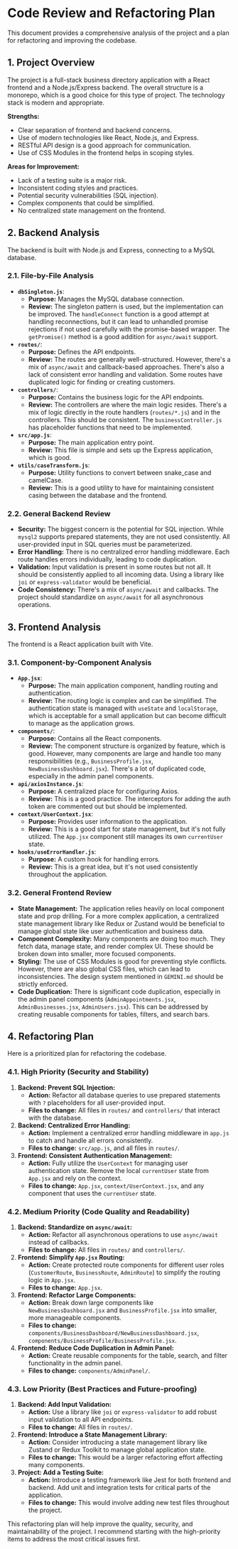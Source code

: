 
# Code Review and Refactoring Plan

This document provides a comprehensive analysis of the project and a plan for refactoring and improving the codebase.

## 1. Project Overview

The project is a full-stack business directory application with a React frontend and a Node.js/Express backend. The overall structure is a monorepo, which is a good choice for this type of project. The technology stack is modern and appropriate.

**Strengths:**
- Clear separation of frontend and backend concerns.
- Use of modern technologies like React, Node.js, and Express.
- RESTful API design is a good approach for communication.
- Use of CSS Modules in the frontend helps in scoping styles.

**Areas for Improvement:**
- Lack of a testing suite is a major risk.
- Inconsistent coding styles and practices.
- Potential security vulnerabilities (SQL injection).
- Complex components that could be simplified.
- No centralized state management on the frontend.

## 2. Backend Analysis

The backend is built with Node.js and Express, connecting to a MySQL database.

### 2.1. File-by-File Analysis

- **`dbSingleton.js`**:
    - **Purpose:** Manages the MySQL database connection.
    - **Review:** The singleton pattern is used, but the implementation can be improved. The `handleConnect` function is a good attempt at handling reconnections, but it can lead to unhandled promise rejections if not used carefully with the promise-based wrapper. The `getPromise()` method is a good addition for `async/await` support.
- **`routes/`**:
    - **Purpose:** Defines the API endpoints.
    - **Review:** The routes are generally well-structured. However, there's a mix of `async/await` and callback-based approaches. There's also a lack of consistent error handling and validation. Some routes have duplicated logic for finding or creating customers.
- **`controllers/`**:
    - **Purpose:** Contains the business logic for the API endpoints.
    - **Review:** The controllers are where the main logic resides. There's a mix of logic directly in the route handlers (`routes/*.js`) and in the controllers. This should be consistent. The `businessController.js` has placeholder functions that need to be implemented.
- **`src/app.js`**:
    - **Purpose:** The main application entry point.
    - **Review:** This file is simple and sets up the Express application, which is good.
- **`utils/caseTransform.js`**:
    - **Purpose:** Utility functions to convert between snake_case and camelCase.
    - **Review:** This is a good utility to have for maintaining consistent casing between the database and the frontend.

### 2.2. General Backend Review

- **Security:** The biggest concern is the potential for SQL injection. While `mysql2` supports prepared statements, they are not used consistently. All user-provided input in SQL queries must be parameterized.
- **Error Handling:** There is no centralized error handling middleware. Each route handles errors individually, leading to code duplication.
- **Validation:** Input validation is present in some routes but not all. It should be consistently applied to all incoming data. Using a library like `joi` or `express-validator` would be beneficial.
- **Code Consistency:** There's a mix of `async/await` and callbacks. The project should standardize on `async/await` for all asynchronous operations.

## 3. Frontend Analysis

The frontend is a React application built with Vite.

### 3.1. Component-by-Component Analysis

- **`App.jsx`**:
    - **Purpose:** The main application component, handling routing and authentication.
    - **Review:** The routing logic is complex and can be simplified. The authentication state is managed with `useState` and `localStorage`, which is acceptable for a small application but can become difficult to manage as the application grows.
- **`components/`**:
    - **Purpose:** Contains all the React components.
    - **Review:** The component structure is organized by feature, which is good. However, many components are large and handle too many responsibilities (e.g., `BusinessProfile.jsx`, `NewBusinessDashboard.jsx`). There's a lot of duplicated code, especially in the admin panel components.
- **`api/axiosInstance.js`**:
    - **Purpose:** A centralized place for configuring Axios.
    - **Review:** This is a good practice. The interceptors for adding the auth token are commented out but should be implemented.
- **`context/UserContext.jsx`**:
    - **Purpose:** Provides user information to the application.
    - **Review:** This is a good start for state management, but it's not fully utilized. The `App.jsx` component still manages its own `currentUser` state.
- **`hooks/useErrorHandler.js`**:
    - **Purpose:** A custom hook for handling errors.
    - **Review:** This is a great idea, but it's not used consistently throughout the application.

### 3.2. General Frontend Review

- **State Management:** The application relies heavily on local component state and prop drilling. For a more complex application, a centralized state management library like Redux or Zustand would be beneficial to manage global state like user authentication and business data.
- **Component Complexity:** Many components are doing too much. They fetch data, manage state, and render complex UI. These should be broken down into smaller, more focused components.
- **Styling:** The use of CSS Modules is good for preventing style conflicts. However, there are also global CSS files, which can lead to inconsistencies. The design system mentioned in `GEMINI.md` should be strictly enforced.
- **Code Duplication:** There is significant code duplication, especially in the admin panel components (`AdminAppointments.jsx`, `AdminBusinesses.jsx`, `AdminUsers.jsx`). This can be addressed by creating reusable components for tables, filters, and search bars.

## 4. Refactoring Plan

Here is a prioritized plan for refactoring the codebase.

### 4.1. High Priority (Security and Stability)

1.  **Backend: Prevent SQL Injection:**
    - **Action:** Refactor all database queries to use prepared statements with `?` placeholders for all user-provided input.
    - **Files to change:** All files in `routes/` and `controllers/` that interact with the database.
2.  **Backend: Centralized Error Handling:**
    - **Action:** Implement a centralized error handling middleware in `app.js` to catch and handle all errors consistently.
    - **Files to change:** `src/app.js`, and all files in `routes/`.
3.  **Frontend: Consistent Authentication Management:**
    - **Action:** Fully utilize the `UserContext` for managing user authentication state. Remove the local `currentUser` state from `App.jsx` and rely on the context.
    - **Files to change:** `App.jsx`, `context/UserContext.jsx`, and any component that uses the `currentUser` state.

### 4.2. Medium Priority (Code Quality and Readability)

1.  **Backend: Standardize on `async/await`:**
    - **Action:** Refactor all asynchronous operations to use `async/await` instead of callbacks.
    - **Files to change:** All files in `routes/` and `controllers/`.
2.  **Frontend: Simplify `App.jsx` Routing:**
    - **Action:** Create protected route components for different user roles (`CustomerRoute`, `BusinessRoute`, `AdminRoute`) to simplify the routing logic in `App.jsx`.
    - **Files to change:** `App.jsx`.
3.  **Frontend: Refactor Large Components:**
    - **Action:** Break down large components like `NewBusinessDashboard.jsx` and `BusinessProfile.jsx` into smaller, more manageable components.
    - **Files to change:** `components/BusinessDashboard/NewBusinessDashboard.jsx`, `components/BusinessProfile/BusinessProfile.jsx`.
4.  **Frontend: Reduce Code Duplication in Admin Panel:**
    - **Action:** Create reusable components for the table, search, and filter functionality in the admin panel.
    - **Files to change:** `components/AdminPanel/`.

### 4.3. Low Priority (Best Practices and Future-proofing)

1.  **Backend: Add Input Validation:**
    - **Action:** Use a library like `joi` or `express-validator` to add robust input validation to all API endpoints.
    - **Files to change:** All files in `routes/`.
2.  **Frontend: Introduce a State Management Library:**
    - **Action:** Consider introducing a state management library like Zustand or Redux Toolkit to manage global application state.
    - **Files to change:** This would be a larger refactoring effort affecting many components.
3.  **Project: Add a Testing Suite:**
    - **Action:** Introduce a testing framework like Jest for both frontend and backend. Add unit and integration tests for critical parts of the application.
    - **Files to change:** This would involve adding new test files throughout the project.

This refactoring plan will help improve the quality, security, and maintainability of the project. I recommend starting with the high-priority items to address the most critical issues first.
